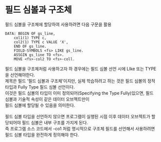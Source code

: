 # 필드 심볼과 구조체
필드 심볼을 구조체에 할당하여 사용하려면 다음 구문을 활용
```ABAP
DATA: BEGIN OF gs_line,
    col1(1) TYPE c,
    col2(1) TYPE c VALUE 'X',
    END OF gs_line.
    FIELD-SYMBOLS <fs> LIKE gs_line.
    ASSGIN gs_line TO <fs>.
    MOVE <fs>-col2 TO <fs>-coll.
```
필드 심볼을 구조체처럼 사용하고자 하 경우에는 필드 심볼 선언 시에 LIke 또는 TYPE을 선언해야한다. <br>
제목은 필드 '필드 심볼과 구조체'이지만, 실제 학습하려고 하는 것은 필드 심볼의 정적 타입과 Fully Type 필드 심볼 선언이다. <br>
이것은 필드 심볼의 타입이 이미 정의되어(Specifying the Type Fully)있으면, 필드 심볼과 기술적 속성이 같은 데이터 오브젝트만이<br>
필드 심볼에 할당될 수 있음을 의미한다. <br><br> 필드 심볼 타입을 선언하지 않으면 프로그램이 실행된 시점 이후 데이터 오브젝트가 할당되어야 필드 심볼은 내부 구조를 가지게 된다. <br>
즉 프로그램 소스 코드에서 <fs>-co1 처럼 명시적으로 구조체 필드를 선언해서 사용하려면<br>
필드 심볼 타입을 완전하게 정의해야 한다.

